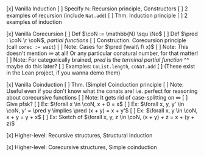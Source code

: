 [x] Vanilla Induction 
  [ ] Specify $\mathbb{N}$: Recursion principle, Constructors
  [ ] 2 examples of recursion (include `Nat.add`)
  [ ] Thm. Induction principle
  [ ] 2 examples of induction

[x] Vanilla Corecursion
  [ ] Def $\coN := \mathbb{N} \squ \No$
  [ ] Def $\pred : \coN \r \coN$, *partial functions*
  [ ] Construction. Corecursion principle (call `corec := wait`)
    [ ] Note: Cases for $\pred (\wait\ f\ x)$
    [ ] Note: This doesn't mention $\infty$ at all! Or any particular conatural number, for that matter!
    [ ] Note: For categorically brained, $pred$ is the *terminal partial function*
        ^^ maybe do this later?
  [ ] Examples: `CoList.length`, `coNat.add`
    [ ] (These exist in the Lean project, if you wanna demo them)

[x] Vanilla Coinduction
  [ ] Thm. (Simple) Coinduction principle
    [ ] Note: Useful even if you don't know what the conats are! i.e. perfect for reasoning about corecursive functions
    [ ] Note: It gets rid of case-splitting on $\infty$
    [ ] Give pfsk?
  [ ] Ex: $\forall x \in \coN, x + 0 = x$
  [ ] Ex: $\forall x, y, y' \in \coN, y' = \pred y \implies \pred (x + y) = x + y'$
  [ ] Ex: $\forall x, y \in \coN, x + y = y + x$
  [ ] Ex: Sketch of $\forall x, y, z \in \coN, (x + y) + z = x + (y + z)$

[x] Higher-level: Recursive structures, Structural induction

[x] Higher-level: Corecursive structures, Simple coinduction
